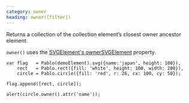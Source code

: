 ```yaml
---
category: owner
heading: owner([filter])
---
```


Returns a collection of the collection element’s closest owner ancestor element.

`owner()` uses the [SVGElement's ownerSVGElement](https://developer.mozilla.org/en-US/docs/Web/API/SVGElement) property.

    var flag   = Pablo(demoElement).svg({name:'japan', height: 100}),
        rect   = Pablo.rect({fill: 'white', height: 100, width: 200}),
        circle = Pablo.circle({fill: 'red', r: 26, cx: 100, cy: 50});

    flag.append([rect, circle]);

    alert(circle.owner().attr('name'));
